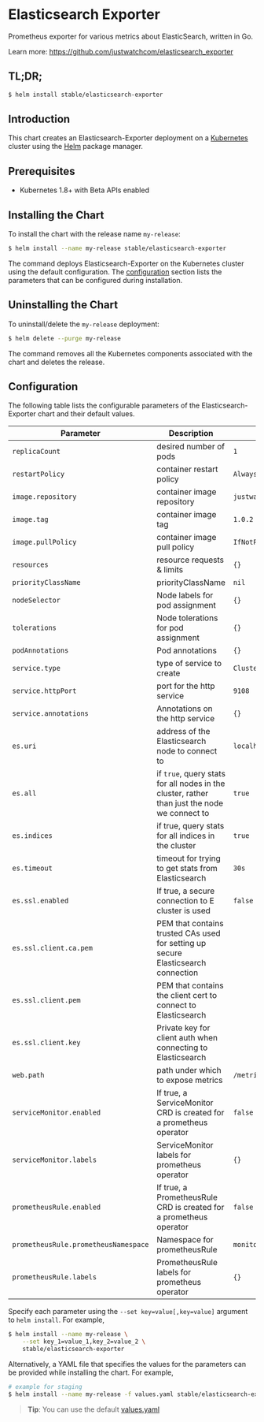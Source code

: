 # Elasticsearch Exporter

Prometheus exporter for various metrics about ElasticSearch, written in Go.

Learn more: https://github.com/justwatchcom/elasticsearch_exporter

## TL;DR;

```bash
$ helm install stable/elasticsearch-exporter
```

## Introduction

This chart creates an Elasticsearch-Exporter deployment on a [Kubernetes](http://kubernetes.io)
cluster using the [Helm](https://helm.sh) package manager.

## Prerequisites

- Kubernetes 1.8+ with Beta APIs enabled

## Installing the Chart

To install the chart with the release name `my-release`:

```bash
$ helm install --name my-release stable/elasticsearch-exporter
```

The command deploys Elasticsearch-Exporter on the Kubernetes cluster using the default configuration. The [configuration](#configuration) section lists the parameters that can be configured during installation.

## Uninstalling the Chart

To uninstall/delete the `my-release` deployment:

```bash
$ helm delete --purge my-release
```
The command removes all the Kubernetes components associated with the chart and deletes the release.

## Configuration

The following table lists the configurable parameters of the Elasticsearch-Exporter chart and their default values.

Parameter | Description | Default
--- | --- | ---
`replicaCount` | desired number of pods | `1`
`restartPolicy` | container restart policy | `Always`
`image.repository` | container image repository | `justwatch/elasticsearch_exporter`
`image.tag` | container image tag | `1.0.2`
`image.pullPolicy` | container image pull policy | `IfNotPresent`
`resources` | resource requests & limits | `{}`
`priorityClassName` | priorityClassName | `nil`
`nodeSelector` | Node labels for pod assignment | `{}`
`tolerations` | Node tolerations for pod assignment | `{}`
`podAnnotations` | Pod annotations | `{}` |
`service.type` | type of service to create | `ClusterIP`
`service.httpPort` | port for the http service | `9108`
`service.annotations` | Annotations on the http service | `{}`
`es.uri` | address of the Elasticsearch node to connect to | `localhost:9200`
`es.all` | if `true`, query stats for all nodes in the cluster, rather than just the node we connect to | `true`
`es.indices` | if true, query stats for all indices in the cluster | `true`
`es.timeout` | timeout for trying to get stats from Elasticsearch | `30s`
`es.ssl.enabled` | If true, a secure connection to E cluster is used | `false`
`es.ssl.client.ca.pem` | PEM that contains trusted CAs used for setting up secure Elasticsearch connection |
`es.ssl.client.pem` | PEM that contains the client cert to connect to Elasticsearch |
`es.ssl.client.key` | Private key for client auth when connecting to Elasticsearch |
`web.path` | path under which to expose metrics | `/metrics`
`serviceMonitor.enabled` | If true, a ServiceMonitor CRD is created for a prometheus operator | `false`
`serviceMonitor.labels` | ServiceMonitor labels for prometheus operator | `{}`
`prometheusRule.enabled` | If true, a PrometheusRule CRD is created for a prometheus operator | `false`
`prometheusRule.prometheusNamespace` | Namespace for prometheusRule | `monitoring`
`prometheusRule.labels` | PrometheusRule labels for prometheus operator | `{}`


Specify each parameter using the `--set key=value[,key=value]` argument to `helm install`. For example,

```bash
$ helm install --name my-release \
    --set key_1=value_1,key_2=value_2 \
    stable/elasticsearch-exporter
```

Alternatively, a YAML file that specifies the values for the parameters can be provided while installing the chart. For example,

```bash
# example for staging
$ helm install --name my-release -f values.yaml stable/elasticsearch-exporter
```

> **Tip**: You can use the default [values.yaml](values.yaml)
